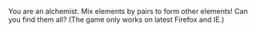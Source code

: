 You are an alchemist. Mix elements by pairs to form other elements! Can you find them all?
(The game only works on latest Firefox and IE.)